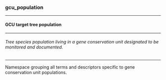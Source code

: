 ### gcu_population



------
#### GCU target tree population



------
###### Tree species population living in a gene conservation unit designated to be monitored and documented.



------
Namespace grouping all terms and descriptors specific to gene conservation unit populations.